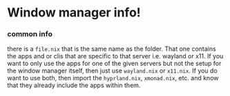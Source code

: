 # Window manager info!

### common info
there is a `file.nix` that is the same name as the folder. That one contains the apps and or clis that are specific to that server i.e. wayland or x11. If you want to only use the apps for one of the given servers but not the setup for the window manager itself, then just use `wayland.nix` or `x11.nix`. If you do want to use both, then import the `hyprland.nix`, `xmonad.nix`, etc. and know that they already include the apps within them.
